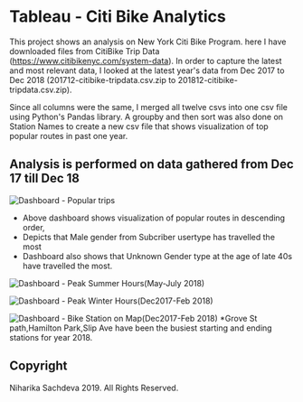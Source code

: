 # Tableau - Citi Bike Analytics
This project shows an analysis on New York Citi Bike Program. here I have downloaded files from CitiBike Trip Data (https://www.citibikenyc.com/system-data). In order to capture the latest and most relevant data, I looked at the latest year's data from Dec 2017 to Dec 2018 (201712-citibike-tripdata.csv.zip to 201812-citibike-tripdata.csv.zip).

Since all columns were the same, I merged all twelve csvs into one csv file using Python's Pandas library. A groupby and then sort was also done on Station Names to create a new csv file that shows visualization of top popular routes in past one year. 

## Analysis is performed on data gathered from Dec 17 till Dec 18
![Dashboard - Popular trips](https://public.tableau.com/profile/niharika.sachdeva#!/vizhome/populartrips/Dashboarddec17-dec18)
* Above dashboard shows visualization of popular routes in descending order,
* Depicts that Male gender from Subcriber usertype has travelled the most
* Dashboard also shows that Unknown Gender type at the age of late 40s have travelled the most.

![Dashboard - Peak Summer Hours(May-July 2018)](https://public.tableau.com/profile/niharika.sachdeva#!/vizhome/PeakHourssummer/Dashboard1)

![Dashboard - Peak Winter Hours(Dec2017-Feb 2018)](https://public.tableau.com/profile/niharika.sachdeva#!/vizhome/PeakWinterhours/Dashboard1)

![Dashboard - Bike Station on Map(Dec2017-Feb 2018)](https://public.tableau.com/profile/niharika.sachdeva#!/vizhome/BikeStations_0/Dashboard1)
*Grove St path,Hamilton Park,Slip Ave have been the busiest starting and ending stations for year 2018.


## Copyright

Niharika Sachdeva 2019. All Rights Reserved.

